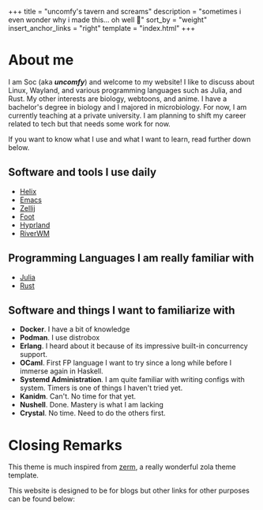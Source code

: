 +++
title = "uncomfy's tavern and screams"
description = "sometimes i even wonder why i made this... oh well 🤷"
sort_by = "weight"
insert_anchor_links = "right"
template = "index.html"
+++

# About me

I am Soc (aka ***uncomfy***) and welcome to my website! I like to discuss about Linux, Wayland, and various programming languages
such as Julia, and Rust. My other interests are biology, webtoons, and anime. I have a bachelor's degree in
biology and I majored in microbiology. For now, I am currently teaching at a private university. I am
planning to shift my career related to tech but that needs some work for now. 

If you want to know what I use and what I want to learn, read further down below.

## Software and tools I use daily

- [Helix](https://helix-editor.com)
- [Emacs](https://www.gnu.org/software/emacs)
- [Zellij](https://zellij.dev)
- [Foot](https://codeberg.org/dnkl/foot)
- [Hyprland](https://hyprland.org)
- [RiverWM](https://github.com/riverwm/river)
 
## Programming Languages I am really familiar with

- [Julia](https://julialang.org)
- [Rust](https://rust-lang.org)

## Software and things I want to familiarize with

- **Docker**. I have a bit of knowledge
- **Podman**. I use distrobox
- **Erlang**. I heard about it because of its impressive built-in concurrency support.
- **OCaml**. First FP language I want to try since a long while before I immerse again in Haskell.
- **Systemd Administration**. I am quite familiar with writing configs with system. Timers is one of
things I haven't tried yet.
- **Kanidm**. Can't. No time for that yet.
- **Nushell**. Done. Mastery is what I am lacking
- **Crystal**. No time. Need to do the others first.

# Closing Remarks

This theme is much inspired from [zerm](https://github.com/ejmg/zerm), a really wonderful zola theme
template.

This website is designed to be for blogs but other links for other purposes can be found below:

